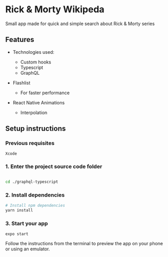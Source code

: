 # Rick & Morty Wikipeda

Small app made for quick and simple search about Rick & Morty series

## Features

- Technologies used:

  - Custom hooks
  - Typescript
  - GraphQL

- Flashlist

  - For faster performance

- React Native Animations
  - Interpolation

## Setup instructions

### Previous requisites

```
Xcode
```

### 1. Enter the project source code folder

```sh

cd ./graphql-typescript
```

### 2. Install dependencies

```sh
# Install npm dependencies
yarn install

```

### 3. Start your app

```
expo start
```

Follow the instructions from the terminal to preview the app on your phone or using an emulator.
